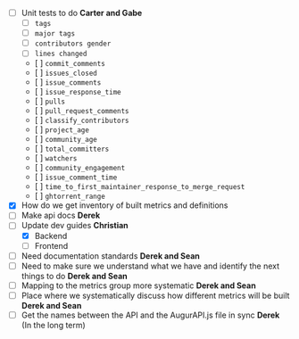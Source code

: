 * [ ] Unit tests to do **Carter and Gabe**
    *  [ ] `tags`
    * [ ] `major tags`
    *  [ ] `contributors gender`
    *   [ ] `lines changed`
    *    [ ] `commit_comments`
    *    [ ] `issues_closed`
    *    [ ] `issue_comments`
    *    [ ] `issue_response_time`
    *    [ ] `pulls`
    *    [ ] `pull_request_comments`
    *    [ ] `classify_contributors`
    *    [ ] `project_age`
    *    [ ] `community_age`
    *    [ ] `total_committers`
    *    [ ] `watchers`
    *    [ ] `community_engagement`
    *    [ ] `issue_comment_time`
    *    [ ] `time_to_first_maintainer_response_to_merge_request`
    *    [ ]  `ghtorrent_range`
* [x] How do we get inventory of built metrics and definitions
* [ ] Make api docs **Derek**
* [ ] Update dev guides **Christian**
   * [x] Backend
   * [ ] Frontend
* [ ] Need documentation standards **Derek and Sean**
* [ ] Need to make sure we understand what we have and identify the next things to do **Derek and Sean**
* [ ] Mapping to the metrics group more systematic **Derek and Sean**
* [ ] Place where we systematically discuss how different metrics will be built **Derek and Sean**
* [ ] Get the names between the API and the AugurAPI.js file in sync **Derek** (In the long term)
